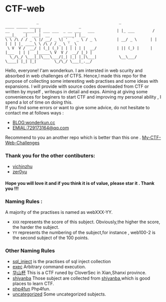﻿
# CTF-web


```
              _                                    _               ____ _____ _____                 _        
__      _____| | ___ ___  _ __ ___   ___          | |_ ___        / ___|_   _|  ___|  __      _____| |__     
\ \ /\ / / _ \ |/ __/ _ \| '_ ` _ \ / _ \         | __/ _ \      | |     | | | |_ ____\ \ /\ / / _ \ '_ \    
 \ V  V /  __/ | (_| (_) | | | | | |  __/         | || (_) |     | |___  | | |  _|_____\ V  V /  __/ |_) |   
  \_/\_/ \___|_|\___\___/|_| |_| |_|\___|          \__\___/       \____| |_| |_|        \_/\_/ \___|_.__/   

```



Hello, everyone! I'am wonderkun. 
I am intersted in web scurity and absorbed  in web challenges of CTFS. Hence,I made this repo for the purpose of collecting some interesting  web practises 
and some ideas with expansions.  I will provide with  source codes downloaded from CTF or written by myself , writeups in detail  and exps. 
Aiming at giving some conveniences for beginers to start CTF  and  improving my personal ability , I spend a lot of time on doing this.  
If you find some errors or want to give some advice, do not hesitate to  contact me at follows ways :

* [BLOG:wonderkun.cc](http://wonderkun.cc)
* [EMIAL:729173164@qq.com](729173164@qq.com)

Recommend to you  an  another repo which is  better than this one . [My-CTF-Web-Challenges](https://github.com/orangetw/My-CTF-Web-Challenges)

### Thank you for the other   contibuters:  
 
 * [yichinzhu](https://github.com/yichinzhu)
 * [zer0yu](https://github.com/zer0yu)

#### Hope you will love  it and if you think it is of value, please  star it . Thank you !!!   

### Naming Rules :

A majority of  the practises  is named as webXXX-YY.
* ```XXX``` represents  the score of this subject. Obviously,the higher the score, the harder the subject. 
* ```YY```   represents  the numbering of the subject,for instance , web100-2 is the second subject of the 100 points.

### Other Naming Rules

* [sql_inject](./sql_inject) is the practises of sql inject collection 
* [exec](./exec) Arbitrary command execution. 
* [华山杯](./华山杯) This is a CTF runed by CloverSec in Xian,Shanxi province.
* [shiyanba](./shiyanba) Those subject are collected from [shiyanba](http://www.shiyanbar.com/),which is good places to learn CTF. 
* [php4fun](./php4fun)  Php4fun.  
* [uncategorized](./uncategorized) Some uncategorized subjects.


